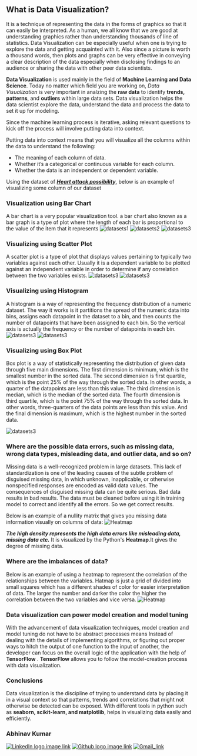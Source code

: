 ## What is Data Visualization?

It is a technique of representing the data in the forms of graphics so that it can easily be interpreted.
As a human, we all know that we are good at understanding graphics rather than understanding thousands of line of statistics.
Data Visualization can be especially useful when one is trying to explore the data and getting acquainted with it. Also since a picture is worth a thousand words, then plots and graphs can be very effective in conveying a clear description of the data especially when disclosing findings to an audience or sharing the data with other peer data  scientists. 

**Data Visualization** is used mainly in the field of **Machine Learning and Data Science**.
Today no matter which field you are working on, *Data Visualization* is very important in analzing the **raw data** to identify **trends, patterns**, and **outliers** within large data sets. 
Data visualization helps the data scientist explore the data, understand the data and process the data to set it up for modeling.

Since the machine learning process is iterative, asking relevant questions to kick off the process will involve putting data into context.

Putting data into context means that you will visualize all the columns within the data to understand the following:
* The meaning of each column of data.
* Whether it’s a categorical or continuous variable for each column.
* Whether the data is an independent or dependent variable.

Using the dataset of [***Heart attack possibility***](https://github.com/Avikr76/Open-contributions/blob/master/extras/heart_failure_clinical_records_dataset.csv), below is an example of visualizing some column of our dataset

 ### Visualization using Bar Chart
 A bar chart is a very popular visualization tool. a bar chart also known as a bar graph is a type of plot where the length of each bar is proportional to the value of the item that it represents
![datasets1](extras/img1.png)
![datasets2](extras/img2.png)
![datasets3](extras/img3.png)

### Visualizing using Scatter Plot

A scatter plot is a type of plot that displays values pertaining to typically two variables against each other. Usually it is a dependent variable to be plotted against an independent variable in order to determine if any correlation between the two variables exists.
![datasets3](extras/img6.png)
![datasets3](extras/img7.png)
### Visualizing using Histogram

A histogram is a way of representing the frequency distribution of a numeric dataset. The way it works is it partitions the spread of the numeric data into bins, assigns each datapoint in the dataset to a bin, and then counts the number of datapoints that have been assigned to each bin. So the vertical axis is actually the frequency or the number of datapoints in each bin.
![datasets3](extras/img8.png)
![datasets3](extras/img9.png)

### Visualizing using Box Plot
Box plot is a way of statistically representing the distribution of given data through five main dimensions. The first dimension is minimum, which is the smallest number in the sorted data. The second dimension is first quartile, which is the point 25% of the way through the sorted data. In other words, a quarter of the datapoints are less than this value. The third dimension is median, which is the median of the sorted data. The fourth dimension is third quartile, which is the point 75% of the way through the sorted data. In other words, three-quarters of the data points are less than this value. And the final dimension is maximum, which is the highest number in the sorted data.

![datasets3](extras/img10.png)

### Where are the possible data errors, such as missing data, wrong data types, misleading data, and outlier data, and so on?

Missing data is a well-recognized problem in large datasets. This lack of standardization is one of the leading causes of the subtle problem of disguised missing data, in which unknown, inapplicable, or otherwise nonspecified responses are encoded as valid data values. The consequences of disguised missing data can be quite serious. Bad data results in bad results.
The data must be cleaned before using it in training model to correct and identify all the errors. So we get correct results.

Below is an example of a nullity matrix that gives you missing data information visually on columns of data:
![Heatmap](extras/img4.png)

***The high density represents the high data errors like misleading data, missing data etc.***
It is visualized by the Python's **Heatmap**.It gives the degree of missing data.

###	Where are the imbalances of data?
Below is an example of using a heatmap to represent the correlation of the relationships between the variables.
Hatmap is just  a grid of divided into small squares which has a different shades of color for easier interpretation of data.
The larger the number and darker the color the higher the correlation between the two variables and vice versa.
![Heatmap](extras/img5.png)

### Data visualization can power model creation and model tuning

With the advancement of data visualization techniques, model creation and model tuning do not have to be abstract processes means  Instead of dealing with the details of implementing algorithms, or figuring out proper ways to hitch the output of one function to the input of another, the developer can focus on the overall logic of the application with the help of **TensorFlow** . 
**TensorFlow** allows you to follow the model-creation process with data visualization.
### Conclusions
Data visualization is the discipline of trying to understand data by placing it in a visual context so that patterns, trends and correlations that might not otherwise be detected can be exposed.
With different tools in python such as **seaborn, scikit-learn, and matplotlib**, helps in visualizing data easily and efficiently.



### Abhinav Kumar
 
      
[![LinkedIn logo image link](https://img.shields.io/badge/-LinkedIn-blue?style=flat-square&amp;logo=Linkedin&amp;logoColor=white&amp;link=https://www.linkedin.com/in/hemanthkollipara/)](https://www.linkedin.com/in/abhinav-kumar-a78669198/)
[![Github logo image link](http://img.shields.io/badge/-Github-black?style=flat-square&logo=github&link=https://github.com/Defcon27/)](https://github.com/Avikr76)
[![Gmail_link](https://img.shields.io/badge/-Gmail-d14836?style=flat-square&logo=Gmail&logoColor=white&link=mailto:avikr76@gmail.com)](https://mailto:avikr76@gmail.com)
